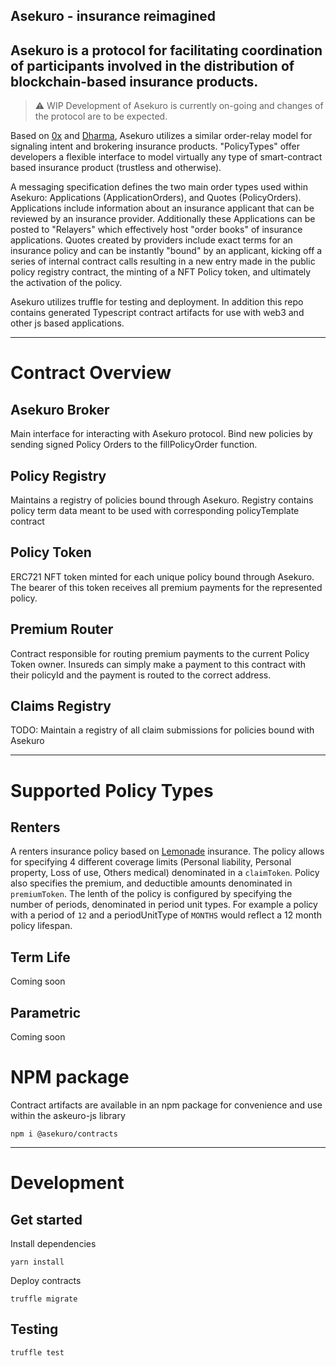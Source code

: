 ## Asekuro - insurance reimagined
Asekuro is a protocol for facilitating coordination of participants involved in the distribution of blockchain-based insurance products.
---
> :warning: WIP
Development of Asekuro is currently on-going and changes of the protocol are to be expected.

Based on [0x](https://0xproject.com/) and [Dharma](https://dharma.io/), Asekuro utilizes a similar order-relay model for signaling intent and brokering insurance products. "PolicyTypes" offer developers a flexible interface to model virtually any type of smart-contract based insurance product (trustless and otherwise).

A messaging specification defines the two main order types used within Asekuro: Applications (ApplicationOrders), and Quotes (PolicyOrders). Applications include information about an insurance applicant that can be reviewed by an insurance provider. Additionally these Applications can be posted to "Relayers" which effectively host "order books" of insurance applications. Quotes created by providers include exact terms for an insurance policy and can be instantly "bound" by an applicant, kicking off a series of internal contract calls resulting in a new entry made in the public policy registry contract, the minting of a NFT Policy token, and ultimately the activation of the policy.

Asekuro utilizes truffle for testing and deployment. In addition this repo contains generated Typescript contract artifacts for use with web3 and other js based applications.

---
# Contract Overview
## Asekuro Broker
Main interface for interacting with Asekuro protocol. Bind new policies by sending signed Policy Orders to the fillPolicyOrder function.

## Policy Registry
Maintains a registry of policies bound through Asekuro. Registry contains policy term data meant to be used with corresponding policyTemplate contract

## Policy Token
ERC721 NFT token minted for each unique policy bound through Asekuro. The bearer of this token receives all premium payments for the represented policy.

## Premium Router
Contract responsible for routing premium payments to the current Policy Token owner. Insureds can simply make a payment to this contract with their policyId and the payment is routed to the correct address.

## Claims Registry
TODO: Maintain a registry of all claim submissions for policies bound with Asekuro

---
# Supported Policy Types
## Renters
A renters insurance policy based on [Lemonade](https://www.lemonade.com/) insurance. The policy allows for specifying 4 different coverage limits (Personal liability, Personal property, Loss of use, Others medical) denominated in a `claimToken`. Policy also specifies the premium, and deductible amounts denominated in `premiumToken`. The lenth of the policy is configured by specifying the number of periods, denominated in period unit types. For example a policy with a period of `12` and a periodUnitType of `MONTHS` would reflect a 12 month policy lifespan. 

## Term Life
Coming soon

## Parametric
Coming soon

# NPM package
Contract artifacts are available in an npm package for convenience and use within the askeuro-js library
```
npm i @asekuro/contracts
```
---
# Development
## Get started
Install dependencies
```
yarn install
```

Deploy contracts
```
truffle migrate
```

## Testing
```
truffle test
```
